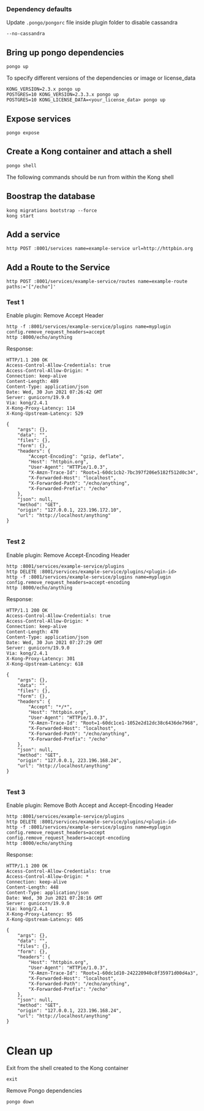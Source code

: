 ### Dependency defaults

Update `.pongo/pongorc` file inside plugin folder to disable cassandra

```shell
--no-cassandra
```

## Bring up pongo dependencies

```shell
pongo up
```

To specify different versions of the dependencies or image or license_data

```shell
KONG_VERSION=2.3.x pongo up
POSTGRES=10 KONG_VERSION=2.3.3.x pongo up
POSTGRES=10 KONG_LICENSE_DATA=<your_license_data> pongo up
```

## Expose services

```shell
pongo expose
```

## Create a Kong container and attach a shell

```shell
pongo shell
```

The following commands should be run from within the Kong shell

## Boostrap the database

```shell
kong migrations bootstrap --force
kong start
```

## Add a service

```shell
http POST :8001/services name=example-service url=http://httpbin.org
```

## Add a Route to the Service

```shell
http POST :8001/services/example-service/routes name=example-route paths:='["/echo"]'
```

### Test 1

Enable plugin: Remove Accept Header

```shell
http -f :8001/services/example-service/plugins name=myplugin config.remove_request_headers=accept
http :8000/echo/anything
```

Response:

```shell
HTTP/1.1 200 OK
Access-Control-Allow-Credentials: true
Access-Control-Allow-Origin: *
Connection: keep-alive
Content-Length: 489
Content-Type: application/json
Date: Wed, 30 Jun 2021 07:26:42 GMT
Server: gunicorn/19.9.0
Via: kong/2.4.1
X-Kong-Proxy-Latency: 114
X-Kong-Upstream-Latency: 529

{
    "args": {},
    "data": "",
    "files": {},
    "form": {},
    "headers": {
        "Accept-Encoding": "gzip, deflate",
        "Host": "httpbin.org",
        "User-Agent": "HTTPie/1.0.3",
        "X-Amzn-Trace-Id": "Root=1-60dc1cb2-7bc397f206e5182f512d0c34",
        "X-Forwarded-Host": "localhost",
        "X-Forwarded-Path": "/echo/anything",
        "X-Forwarded-Prefix": "/echo"
    },
    "json": null,
    "method": "GET",
    "origin": "127.0.0.1, 223.196.172.10",
    "url": "http://localhost/anything"
}


```

### Test 2

Enable plugin: Remove Accept-Encoding Header

```shell
http :8001/services/example-service/plugins
http DELETE :8001/services/example-service/plugins/<plugin-id>
http -f :8001/services/example-service/plugins name=myplugin config.remove_request_headers=accept-encoding
http :8000/echo/anything
```

Response:

```shell
HTTP/1.1 200 OK
Access-Control-Allow-Credentials: true
Access-Control-Allow-Origin: *
Connection: keep-alive
Content-Length: 470
Content-Type: application/json
Date: Wed, 30 Jun 2021 07:27:29 GMT
Server: gunicorn/19.9.0
Via: kong/2.4.1
X-Kong-Proxy-Latency: 301
X-Kong-Upstream-Latency: 618

{
    "args": {},
    "data": "",
    "files": {},
    "form": {},
    "headers": {
        "Accept": "*/*",
        "Host": "httpbin.org",
        "User-Agent": "HTTPie/1.0.3",
        "X-Amzn-Trace-Id": "Root=1-60dc1ce1-1052e2d12dc38c6436de7968",
        "X-Forwarded-Host": "localhost",
        "X-Forwarded-Path": "/echo/anything",
        "X-Forwarded-Prefix": "/echo"
    },
    "json": null,
    "method": "GET",
    "origin": "127.0.0.1, 223.196.168.24",
    "url": "http://localhost/anything"
}


```

### Test 3

Enable plugin: Remove Both Accept and Accept-Encoding Header

```shell
http :8001/services/example-service/plugins
http DELETE :8001/services/example-service/plugins/<plugin-id>
http -f :8001/services/example-service/plugins name=myplugin config.remove_request_headers=accept config.remove_request_headers=accept-encoding
http :8000/echo/anything
```

Response:

```shell
HTTP/1.1 200 OK
Access-Control-Allow-Credentials: true
Access-Control-Allow-Origin: *
Connection: keep-alive
Content-Length: 448
Content-Type: application/json
Date: Wed, 30 Jun 2021 07:28:16 GMT
Server: gunicorn/19.9.0
Via: kong/2.4.1
X-Kong-Proxy-Latency: 95
X-Kong-Upstream-Latency: 605

{
    "args": {},
    "data": "",
    "files": {},
    "form": {},
    "headers": {
        "Host": "httpbin.org",
        "User-Agent": "HTTPie/1.0.3",
        "X-Amzn-Trace-Id": "Root=1-60dc1d10-242220940c8f35971d00d4a3",
        "X-Forwarded-Host": "localhost",
        "X-Forwarded-Path": "/echo/anything",
        "X-Forwarded-Prefix": "/echo"
    },
    "json": null,
    "method": "GET",
    "origin": "127.0.0.1, 223.196.168.24",
    "url": "http://localhost/anything"
}


```

# Clean up

Exit from the shell created to the Kong container

```shell
exit
```

Remove Pongo dependencies

```shell
pongo down
```
